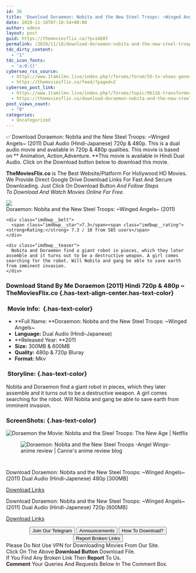 ```yaml
---
id: 36
title: 'Download Doraemon: Nobita and the New Steel Troops: ~Winged Angels~ (2011) Dual Audio (Hindi-Japanese) 480p [300MB] || 720p [600MB]'
date: 2020-11-18T07:10:54+00:00
author: admin
layout: post
guid: https://themoviesflix.co/?p=14687
permalink: /2020/11/18/download-doraemon-nobita-and-the-new-steel-troops-winged-angels-2011-dual-audio-hindi-japanese-480p-300mb-720p-600mb/
tdc_dirty_content:
  - "1"
tdc_icon_fonts:
  - 'a:0:{}'
cyberseo_rss_source:
  - https://www.1tamilmv.live/index.php?/forums/forum/55-tv-shows-general-videos.xml/
  - https://themoviesflix.co/feed/?paged=2
cyberseo_post_link:
  - https://www.1tamilmv.live/index.php?/forums/topic/96116-transformers-war-for-cybertron-trilogy-s01-1080p-nf-web-dl-hineng-ddp51-atmos-ninja-360/
  - https://themoviesflix.co/download-doraemon-nobita-and-the-new-steel-troops-winged-angels-2011-hindi-480p-720p/
post_views_count:
  - "0"
categories:
  - Uncategorized
---
```

✅ Download Doraemon: Nobita and the New Steel Troops: ~Winged Angels~ (2011) Dual Audio (Hindi-Japanese)&nbsp;720p&nbsp;&&nbsp;480p. This is&nbsp;a&nbsp;dual audio&nbsp;movie and available in&nbsp;720p&nbsp;&&nbsp;480p&nbsp;qualities. This movie is based on&nbsp;**&nbsp;Animation,&nbsp;Action,Adventure.&nbsp;**This movie is available in Hindi Dual Audio. Click on the Download button below to download this movie.

**TheMoviesFlix.co**&nbsp;is The Best Website/Platform For Hollywood HD Movies. We Provide Direct Google Drive Download Links For Fast And Secure Downloading. Just Click On Download Button&nbsp;_And Follow Steps To&nbsp;Download And Watch Movies Online For Free_.

<div class="imdbwp imdbwp--movie dark">
  <div class="imdbwp__thumb">
    <a class="imdbwp__link" target="_blank" title="Doraemon: Nobita and the New Steel Troops: ~Winged Angels~" href="https://www.imdb.com/title/tt1851909/" rel="nofollow noopener noreferrer"><img class="imdbwp__img" src="https://m.media-amazon.com/images/M/MV5BODE3YWMyMGUtNWVlYy00ZGU0LWI3NDQtOWJhNjM5MDUyZWI1XkEyXkFqcGdeQXVyNTkwMDE1NjQ@._V1_SX300.jpg" /></a>
  </div>
  
  <div class="imdbwp__content">
    <div class="imdbwp__header">
      <span class="imdbwp__title">Doraemon: Nobita and the New Steel Troops: ~Winged Angels~</span> (2011)
    </div>
    
    <div class="imdbwp__belt">
      <span class="imdbwp__star">7.3</span><span class="imdbwp__rating"><strong>Rating:</strong> 7.3 / 10 from 585 users</span>
    </div>
    
    <div class="imdbwp__teaser">
      Nobita and Doraemon find a giant robot in pieces, which they later assemble and it turns out to be a destructive weapon. A girl comes searching for the robot. Will Nobita and gang be able to save earth from imminent invasion.
    </div>
  </div>
</div>

### Download Stand By Me Doraemon (2011) Hindi 720p & 480p ~ TheMoviesFlix.co {.has-text-align-center.has-text-color}

### &nbsp;Movie Info:&nbsp; {.has-text-color}

  * **Full Name:&nbsp;**Doraemon: Nobita and the New Steel Troops: ~Winged Angels~
  * **Language:**&nbsp;Dual Audio (Hindi-Japanese)
  * **Released Year:&nbsp;**2011
  * **Size:**&nbsp;300MB & 600MB
  * **Quality:**&nbsp;480p & 720p Bluray
  * **Format:**&nbsp;Mkv

### &nbsp;Storyline: {.has-text-color}

Nobita and Doraemon find a giant robot in pieces, which they later assemble and it turns out to be a destructive weapon. A girl comes searching for the robot. Will Nobita and gang be able to save earth from imminent invasion.

### ScreenShots: {.has-text-color}<figure class="wp-block-image">

![Doraemon the Movie: Nobita and the Steel Troops: The New Age | Netflix](https://occ-0-1068-1723.1.nflxso.net/dnm/api/v6/E8vDc_W8CLv7-yMQu8KMEC7Rrr8/AAAABTi6PmYaW-PO29jdUJaSVFX2pecx5ocieLvt_JqEXrCjRfYzHbmhwDBxoT_BMQqEF5Z3VSWeMCsyegKTehtmJO76GgZJ.jpg?r=b2a) </figure> <figure class="wp-block-image alignwide">![Doraemon: Nobita and the New Steel Troops -Angel Wings- anime review | Canne's anime review blog](https://canime.files.wordpress.com/2011/10/doraemon2011-004.jpg)</figure> 

<div class="wp-block-image">
  <figure class="aligncenter"><img src="https://i.imgur.com/Ehqj3zY.png" alt /></figure>
</div>

<div class="wp-block-image">
  <figure class="aligncenter"><img src="https://i.imgur.com/vvLgG1z.png" alt /></figure>
</div>

<p class="has-text-align-center has-text-color has-medium-font-size">
  Download Doraemon: Nobita and the New Steel Troops: ~Winged Angels~ (2011) Dual Audio (Hindi-Japenese) 480p [300MB]
</p>

<span class="mb-center maxbutton-3-center"><span class="maxbutton-3-container mb-container"><a class="maxbutton-3 maxbutton maxbutton-post-button" target="_blank" rel="nofollow noopener noreferrer" href="https://coinquint.com/a20065/"><span class="mb-text">Download Links</span></a></span></span>

<p class="has-text-align-center has-text-color has-medium-font-size">
  Download Doraemon: Nobita and the New Steel Troops: ~Winged Angels~ (2011) Dual Audio (Hindi-Japenese) 720p [600MB]
</p>

<span class="mb-center maxbutton-3-center"><span class="maxbutton-3-container mb-container"><a class="maxbutton-3 maxbutton maxbutton-post-button" target="_blank" rel="nofollow noopener noreferrer" href="https://coinquint.com/a20068/"><span class="mb-text">Download Links</span></a></span></span>

<center>
</center>

<center>
  <a href="https://t.me/themoviesflixcom" target="_blank" data-wpel-link="external" rel="nofollow external noopener noreferrer"><button class="button button5">Join Our Telegram</button></a> <a href="https://themoviesflix.co/download-doraemon-nobita-and-the-new-steel-troops-winged-angels-2011-hindi-480p-720p/#" target="_blank" data-wpel-link="external" rel="nofollow external noopener noreferrer"><button class="button button5">Announcements</button></a> <a href="https://themoviesflix.com/how-to-download/" target="_blank" data-wpel-link="external" rel="nofollow external noopener noreferrer"><button class="button button5">How To Download?</button></a> <a href="https://themoviesflix.co/download-doraemon-nobita-and-the-new-steel-troops-winged-angels-2011-hindi-480p-720p/#" target="_blank" data-wpel-link="external" rel="nofollow external noopener noreferrer"><button class="button button5">Report Broken Links</button></a>
</center>

<div class="alert alert-danger">
  Please Do Not Use VPN for Downloading Movies From Our Site.
</div>

<div class="alert alert-success">
  Click On The Above <strong>Download Button</strong> Download File.
</div>

<div class="alert alert-warning">
  If You Find Any Broken Link Then <strong>Report</strong> To Us.
</div>

<div class="alert alert-info">
  <strong>Comment</strong> Your Queries And Requests Below In The Comment Box.
</div>
